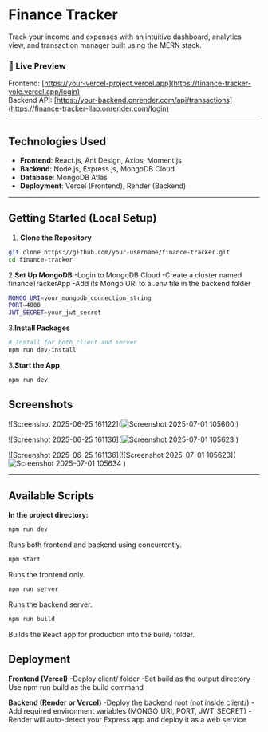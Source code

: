 # Finance Tracker 

Track your income and expenses with an intuitive dashboard, analytics view, and transaction manager built using the MERN stack.

### 🚀 Live Preview  
Frontend: [https://your-vercel-project.vercel.app](https://finance-tracker-yole.vercel.app/login)  
Backend API: [https://your-backend.onrender.com/api/transactions](https://finance-tracker-llap.onrender.com/login)

---

##  Technologies Used

- **Frontend**: React.js, Ant Design, Axios, Moment.js
- **Backend**: Node.js, Express.js, MongoDB Cloud
- **Database**: MongoDB Atlas
- **Deployment**: Vercel (Frontend), Render (Backend)

---

## Getting Started (Local Setup)

1. **Clone the Repository**

```bash
git clone https://github.com/your-username/finance-tracker.git
cd finance-tracker
```
2.**Set Up MongoDB**
   -Login to MongoDB Cloud
   -Create a cluster named financeTrackerApp
   -Add its Mongo URI to a .env file in the backend folder

   ```bash
MONGO_URI=your_mongodb_connection_string
PORT=4000
JWT_SECRET=your_jwt_secret

```
3.**Install Packages**
```bash
# Install for both client and server
npm run dev-install

```
3.**Start the App**
```bash
npm run dev
```

##  Screenshots

![Screenshot 2025-06-25 161122](![Screenshot 2025-07-01 105600](https://github.com/user-attachments/assets/8e1a574d-1f89-4e96-8f56-533fb927fcdd)
)

![Screenshot 2025-06-25 161136](![Screenshot 2025-07-01 105623](https://github.com/user-attachments/assets/7088d83b-08b3-4fae-b4f1-01eb07422ed4)
)

![Screenshot 2025-06-25 161136](![Screenshot 2025-07-01 105623](![Screenshot 2025-07-01 105634](https://github.com/user-attachments/assets/1fce24e9-9e88-4104-94d1-7380c5c3a477)
)


---


## Available Scripts

 **In the project directory:**

```bash
npm run dev
```
Runs both frontend and backend using concurrently.

   ```bash
npm start
```
Runs the frontend only.

```bash
npm run server
```
Runs the backend server.

```bash
npm run build
```
Builds the React app for production into the build/ folder.


## Deployment
**Frontend (Vercel)**
  -Deploy client/ folder
  -Set build as the output directory
  -Use npm run build as the build command

**Backend (Render or Vercel)**
  -Deploy the backend root (not inside client/)
  -Add required environment variables (MONGO_URI, PORT, JWT_SECRET)
  -Render will auto-detect your Express app and deploy it as a web service

   
    
    
